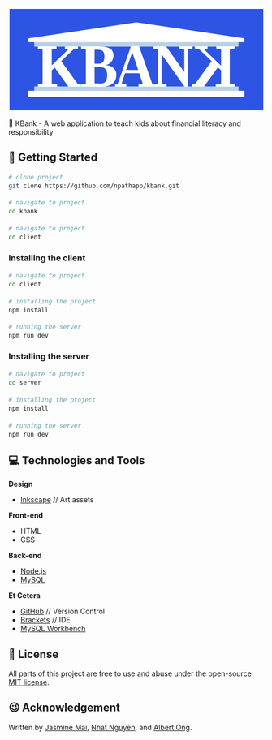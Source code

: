 <p align="center">
  <img src="assets/KBank_logo_01.png" width=500/>
</p>

🏦 KBank - A web application to teach kids about financial literacy and responsibility


## 🚀 Getting Started

```bash
# clone project
git clone https://github.com/npathapp/kbank.git

# navigate to project
cd kbank

# navigate to project
cd client
```


### Installing the client

```bash
# navigate to project
cd client

# installing the project
npm install

# running the server
npm run dev
```

### Installing the server

```bash
# navigate to project
cd server

# installing the project
npm install

# running the server
npm run dev
```


## 💻 Technologies and Tools

**Design**
* [Inkscape](https://inkscape.org/) // Art assets

**Front-end**
* HTML
* CSS

**Back-end**
* [Node.js](https://nodejs.org/en/)
* [MySQL](https://www.mysql.com/)

**Et Cetera**
* [GitHub](https://github.com/) // Version Control
* [Brackets](http://brackets.io/) // IDE
* [MySQL Workbench](https://www.mysql.com/products/workbench/)


## 📄 License

All parts of this project are free to use and abuse under the open-source [MIT license](./LICENSE).


## 😉 Acknowledgement

Written by [Jasmine Mai](https://github.com/jasminemai97), [Nhat Nguyen](https://github.com/nguyen-nhat), and [Albert Ong](https://github.com/Albert-C-Ong).
